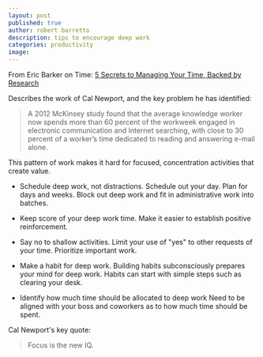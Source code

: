 ```yaml
---
layout: post
published: true
author: robert barretto
description: tips to encourage deep work
categories: productivity
image:
---
```

From Eric Barker on Time: [5 Secrets to Managing Your Time, Backed by Research](http://time.com/4129189/time-management-skills/)

Describes the work of Cal Newport, and the key problem he has identified:
> A 2012 McKinsey study found that the average knowledge worker now spends more than 60 percent of the workweek engaged in electronic communication and Internet searching, with close to 30 percent of a worker’s time dedicated to reading and answering e-mail alone.

This pattern of work makes it hard for focused, concentration activities that create value.

* Schedule deep work, not distractions.  Schedule out your day.  Plan for days and weeks.  Block out deep work and fit in administrative work into batches.

* Keep score of your deep work time.  Make it easier to establish positive reinforcement.

* Say no to shallow activities.  Limit your use of "yes" to other requests of your time. Prioritize important work.

* Make a habit for deep work.  Building habits subconsciously prepares your mind for deep work.  Habits can start with simple steps such as clearing your desk.

* Identify how much time should be allocated to deep work
Need to be aligned with your boss and coworkers as to how much time should be spent.

Cal Newport's key quote:
> Focus is the new IQ.
